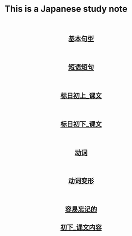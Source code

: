 # This is a Japanese study note
<br>
<center>

## [基本句型](./Base.md)

<br>

## [短语短句](./sentence.md)

<br>

## [标日初上_课文](./Primary_A.md)

<br>

## [标日初下_课文](./Primary_B.md)

<br>

## [动词](./Verb.md)

<br>

## [动词变形](./VerbConvert.md)
<br>

## [容易忘记的](./word.md)

## [初下_课文内容](./book.md)
</center>

